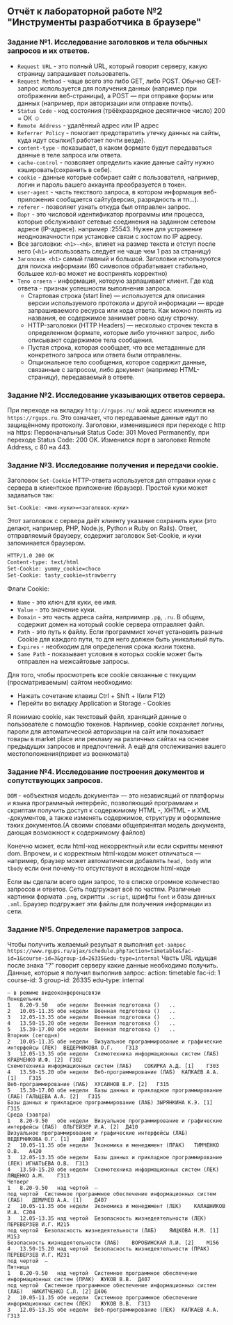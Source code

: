 ## Отчёт к лабораторной работе №2 "Инструменты разработчика в браузере"

### Задание №1. Исследование заголовков и тела обычных запросов и их ответов.

* `Request URL` - это полный URL, который говорит серверу, какую страницу запрашивает пользователь.
* `Request Method` - чаще всего это либо GET, либо POST. Обычно GET-запрос используется для получения данных (например при отображении веб-страницы), а POST — при отправке формы или данных (например, при авторизации или отправке почты).
* `Status Code` - код состояния (трёёхразрядное десятичное число) 200 = ОК ☺ 
* `Remote Address` - удалённый адрес или IP адрес
* `Referrer Policy` - помогает предотвратить утечку данных на сайты, куда идут ссылки(1 работает почти везде).
* `content-type` - показывает, в каком формате будут передаваться данные в теле запроса или ответа.
* `cache-control` - позволяет определить какие данные сайту нужно кэшировать(сохранить в себе).
* `cookie` - данные которые собирает сайт с пользователя, например, логин и пароль вашего аккаунта преобразуется в токен.
* `user-agent` - часть текствого запроса, в котором информация веб-приложения сообщается сайту(версия, разрядность и тп...).
* `referer` - позволяет узнать откуда был отправлен запрос.
* `Порт` - это числовой идентификатор программы или процесса, которые обслуживают сетевые соединения на заданном сетевом адресе (IP-адресе). например :25543. Нужен для устранение неоднозначности при установке связи с хостом по IP адресу.
*  Все заголовки: `<h1>-<h6>`, влияет на размер текста и отступ после него (`<h1>` использовать следует не чаще чем 1 раз за страницу)
* `Заголовок <h1>` самый главный и большой. Заголовки используются для поиска информаии (60 символов обрабатывает стабильно, большее кол-во может не воспринять корректно)  
* `Тело ответа` - информация, которую зарпашивает клиент. Где код ответа - признак успешности выполнения запроса.
    - Стартовая строка (start line) — используется для описания версии используемого протокола и другой информации — вроде запрашиваемого ресурса или кода ответа. Как можно понять из названия, ее содержимое занимает ровно одну строчку.
    - HTTP-заголовки (HTTP Headers) — несколько строчек текста в определенном формате, которые либо уточняют запрос, либо описывают содержимое тела сообщения.
    - Пустая строка, которая сообщает, что все метаданные для конкретного запроса или ответа были отправлены.
    - Опциональное тело сообщения, которое содержит данные, связанные с запросом, либо документ (например HTML-страницу), передаваемый в  ответе.


### Задание №2. Исследование указывающих ответов сервера.

При переходе на вкладку `http://rgups.ru/` мой адресс изменился на `https://rgups.ru`. Это означает, что передаваемые данные идут по защищённому протоколу.
Заголовки, изменившиеся при переходе с http на https: Первоначальный Status Code: 301 Moved Permanently, при переходе Status Code: 200 OK.
Изменился порт в заголовке Remote Address, c 80 на 443.

### Задание №3. Исследование получения и передачи cookie.

Заголовок `Set-Cookie` HTTP-ответа используется для отправки куки с сервера в клиентское приложение (браузер). Простой куки может задаваться так:  
```
Set-Cookie: <имя-куки>=<заголовок-куки>
```  
Этот заголовок с сервера даёт клиенту указание сохранить куки (это делают, например, PHP, Node.js, Python и Ruby on Rails). Ответ, отправляемый браузеру, содержит заголовок Set-Cookie, и куки запоминается браузером.
```html
HTTP/1.0 200 OK
Content-type: text/html
Set-Cookie: yummy_cookie=choco
Set-Cookie: tasty_cookie=strawberry
```
Флаги Cookie: 
* `Name` - это ключ для куки, ее имя.
* `Value` - это значение куки.
* `Domain` - это часть адреса сайта, наприимер `.рф`, `.ru`. В общем, содержит домен на который cookie сервера отправляет файл.
* `Path` - это путь к файлу. Если программист хочет установить разные Cookie для каждого пути, то для него должен быть уникальный путь.
* `Expires` - необходим для определения срока жизни токена.
* `Same Path` - показывает условия в которых cookie может быть отправлен на межсайтовые запросы.

Для того, чтобы просмотреть все cookie связанные с текущим (просматриваемым) сайтом необходимо:  
* Нажать сочетание клавиш Ctrl + Shift + I(или F12) 
* Перейти во вкладку Application и Storage - Cookies  

Я понимаю cookie, как текстовый файл, хранящий данные о пользователе с помощбю токенов. Нарпимер, cookie сохраняет логины, пароли для автоматической авторизации на сайт или показывает товары в market place или рекламу на различных сайтах на основе предыдущих запросов и предпочтений. А ещё для отслеживания вашего местоположения(привет из военкомата)

### Задание №4. Исследование построения документов и сопутствующих запросов.

`DOM` - «объектная модель документа» — это независящий от платформы и языка программный интерфейс, позволяющий программам и скриптам получить доступ к содержимому HTML -, XHTML - и XML -документов, а также изменять содержимое, структуру и оформление таких документов.(А своими словами общепринятая модель документа, дающая возможност к содержимому файлов)

Конечно может, если html-код некорректный или если скрипты меняют dom. Впрочем, и с корректным html-кодом может отличаться — например, браузер может автоматически добавлять `head, body` или `tbody` если они почему-то отсутствуют в исходном html-коде

Если вы сделали всего один запрос, то в списке огромное количество запросов и ответов. Сеть подгружает всё по частям. Различные картинки формата `.png`, скрипты `.script`, шрифты `font` и базы данных `.xml`. Браузер подгружает эти файлы для получения информации из сети.

### Задание №5. Определение параметров запроса.

Чтобы получить желаемый резульат я выполнил `get-запрос`   
`https://www.rgups.ru/ajax/schedule.php?action=timetable&fac-id=1&course-id=3&group-id=26335&edu-type=internal`
 Часть URL идущая после знака "?" говорит серверу какие данные необходимо получить.
 Данные, которые я получил выполнив запрос: action: timetable fac-id: 1 course-id: 3 group-id: 26335 edu-type: internal
```
– в режиме видеоконференцсвязи
Понедельник
1	8.20-9.50	обе недели	Военная подготовка ()	..	
2	10.05-11.35	обе недели	Военная подготовка ()	..	
3	12.05-13.35	обе недели	Военная подготовка ()	..	
4	13.50-15.20	обе недели	Военная подготовка ()	..	
5	15.30-17.00	обе недели	Военная подготовка ()	..	
Вторник (сегодня)
2	10.05-11.35	обе недели	Визуальное программирование и графические интерфейсы (ЛЕК)	ВЕДЕРНИКОВА О.Г.	Г313
3	12.05-13.35	обе недели	Схемотехника информационных систем (ЛАБ)	КРАВЧЕНКО И.Ф. [2]	Г302
Схемотехника информационных систем (ЛАБ)	СОКИРКА А.Д. [1]	Г303
4	13.50-15.20	обе недели	Веб-программирование (ЛАБ)	КАПКАЕВ А.А. [1]	Г315
Веб-программирование (ЛАБ)	ХУСАИНОВ В.Р. [2]	Г315
5	15.30-17.00	обе недели	Базы данных и прикладное программирование (ЛАБ)	ГАЛЬЦЕВА А.А. [2]	Г315
Базы данных и прикладное программирование (ЛАБ)	ЗЫРЯНКИНА К.Э. [1]	Г315
Среда (завтра)
1	8.20-9.50	обе недели	Визуальное программирование и графические интерфейсы (ЛАБ)	ОЛЬГЕЙЗЕР И.А. [2]	Д410
Визуальное программирование и графические интерфейсы (ЛАБ)	ВЕДЕРНИКОВА О.Г. [1]	Д407
2	10.05-11.35	обе недели	Экономика и менеджмент (ПРАК)	ТИМЧЕНКО О.В.	А420
3	12.05-13.35	обе недели	Базы данных и прикладное программирование (ЛЕК)	ИГНАТЬЕВА О.В.	Г313
4	13.50-15.20	обе недели	Схемотехника информационных систем (ЛЕК)	ЛЯЩЕНКО А.М.	Г313
Четверг
1	8.20-9.50	над чертой	—		
под чертой	Системное программное обеспечение информационных систем (ЛАБ)	ДЕМИЧЕВ А.А. [1]	Д407
2	10.05-11.35	обе недели	Экономика и менеджмент (ЛЕК)	КАЛАШНИКОВ И.А.	С204
3	12.05-13.35	над чертой	Безопасность жизнедеятельности (ЛЕК)	ПЕРЕВЕРЗЕВ И.Г.	М215
под чертой	Безопасность жизнедеятельности (ЛАБ)	ЯИЦКОВА Н.М. [1]	М153
Безопасность жизнедеятельности (ЛАБ)	ВОРОБИНСКАЯ Л.И. [2]	М156
4	13.50-15.20	над чертой	Безопасность жизнедеятельности (ПРАК)	ПЕРЕВЕРЗЕВ И.Г.	М231
под чертой	—		
Пятница
1	8.20-9.50	над чертой	Системное программное обеспечение информационных систем (ПРАК)	ЖУКОВ В.В.	Д407
под чертой	Системное программное обеспечение информационных систем (ЛАБ)	НИКИТЧЕНКО С.Л. [2]	Д406
2	10.05-11.35	обе недели	Системное программное обеспечение информационных систем (ЛЕК)	ЖУКОВ В.В.	Г313
3	12.05-13.35	обе недели	Веб-программирование (ЛЕК)	КАПКАЕВ А.А.	Г313
```